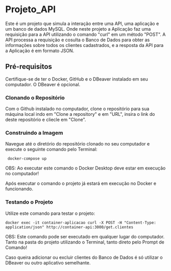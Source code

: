 # Projeto_API

Este é um projeto que simula a interação entre uma API, uma aplicação e um banco de dados MySQL. Onde neste projeto a Aplicação faz uma requisição para a API utilizando o comando "curl" em um método "POST". A API processa a requisição e cosulta o Banco de Dados para obter as informações sobre todos os clientes cadastrados, e a resposta da API para a Aplicação é em formato JSON.

## Pré-requisitos
Certifique-se de ter o Docker, GitHub e o DBeaver instalado em seu computador. O DBeaver é opcional.

### Clonando o Repositório
Com o Github instalado no computador, clone o repositório para sua máquina local indo em "Clone a repository" e em "URL", insira o link do deste repositório e  cliecle em "Clone".

### Construindo a Imagem
Navegue até o diretório do repositório clonado no seu computador e execute o seguinte comando pelo Terminal: 
```Terminal
 docker-compose up
```
OBS: Ao executar este comando o Docker Desktop deve estar em execução no computador!

Após executar o comando o projeto já estará em execução no Docker e funcionando.

### Testando o Projeto
Utilize este comando para testar o projeto:
```Terminal
docker exec -it container-aplicacao curl -X POST -H "Content-Type: application/json" http://container-api:3000/get.clientes
```
OBS: Este comando pode ser executado em qualquer lugar do computador. Tanto na pasta do projeto utilizando o Terminal, tanto direto pelo Prompt de Comando!

Caso queira adicionar ou excluir clientes do Banco de Dados é só utilizar o DBeaver ou outro aplicativo semelhante.
